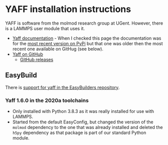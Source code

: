 # YAFF installation instructions

YAFF is software from the molmod research group at UGent. However, there is a
LAMMPS user module that uses it.

  * [Yaff documentation](https://molmod.github.io/yaff/index.html) - When I checked
    this page the documentation was for the [most recent version on PyPi](https://pypi.org/project/yaff/)
    but that one was older then the most recent one available on GitHug (see below).
  * [Yaff on GitHub](https://github.com/molmod/yaff)
      * [GitHub releases](https://github.com/molmod/yaff)

## EasyBuild

There is [support for yaff in the EasyBuilders repository](https://github.com/easybuilders/easybuild-easyconfigs/tree/master/easybuild/easyconfigs/y/yaff).

### Yaff 1.6.0 in the 2020a toolchains

  * Only installed with Python 3.8.3 as it was really installed for use with LAMMPS.
  * Started from the default EasyConfig, but changed the version of the ``molmod`` dependency
    to the one that was already installed and deleted the ``h5py`` dependency as that
    package is part of our standard Python module.
